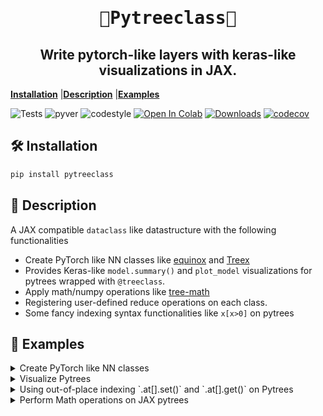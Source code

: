 <h1 align="center" style="font-family:Monospace" >🌲Pytreeclass🌲</h1>
<h2 align="center">Write pytorch-like layers with keras-like visualizations in JAX.</h2>

[**Installation**](#Installation)
|[**Description**](#Description)
|[**Examples**](#Examples)

![Tests](https://github.com/ASEM000/pytreeclass/actions/workflows/tests.yml/badge.svg)
![pyver](https://img.shields.io/badge/python-3.7%203.8%203.9%203.10-red)
![codestyle](https://img.shields.io/badge/codestyle-black-lightgrey)
[![Open In Colab](https://colab.research.google.com/assets/colab-badge.svg)](https://colab.research.google.com/drive/1bkYr-5HidtRSXFFBlvYqFa5pc5fQK_7-?usp=sharing)
[![Downloads](https://pepy.tech/badge/pytreeclass)](https://pepy.tech/project/pytreeclass)
[![codecov](https://codecov.io/gh/ASEM000/pytreeclass/branch/main/graph/badge.svg?token=TZBRMO0UQH)](https://codecov.io/gh/ASEM000/pytreeclass)

<!-- [![Downloads](https://static.pepy.tech/personalized-badge/kernex?period=month&units=international_system&left_color=black&right_color=blue&left_text=Downloads)](https://pepy.tech/project/kernex) -->

## 🛠️ Installation<a id="Installation"></a>

```python
pip install pytreeclass
```

## 📖 Description<a id="Description"></a>

A JAX compatible `dataclass` like datastructure with the following functionalities

- Create PyTorch like NN classes like [equinox](https://github.com/patrick-kidger/equinox) and [Treex](https://github.com/cgarciae/treex)
- Provides Keras-like `model.summary()` and `plot_model` visualizations for pytrees wrapped with `@treeclass`.
- Apply math/numpy operations like [tree-math](https://github.com/google/tree-math)
- Registering user-defined reduce operations on each class.
- Some fancy indexing syntax functionalities like `x[x>0]` on pytrees

## 🔢 Examples<a id="Examples"></a>

<details><summary>Create PyTorch like NN classes</summary>

```python
import jax
from jax import numpy as jnp
from pytreeclass import treeclass,static_field,tree_viz

@treeclass
class Linear :
 weight : jnp.ndarray
 bias   : jnp.ndarray

 def __init__(self,key,in_dim,out_dim):
   self.weight = jax.random.normal(key,shape=(in_dim, out_dim)) * jnp.sqrt(2/in_dim)
   self.bias = jnp.ones((1,out_dim))

 def __call__(self,x):
   return x @ self.weight + self.bias

@treeclass
class StackedLinear:
   l1 : Linear
   l2 : Linear
   l3 : Linear

   def __init__(self,key,in_dim,out_dim,hidden_dim):
       keys= jax.random.split(key,3)

       self.l1 = Linear(key=keys[0],in_dim=in_dim,out_dim=hidden_dim)
       self.l2 = Linear(key=keys[1],in_dim=hidden_dim,out_dim=hidden_dim)
       self.l3 = Linear(key=keys[2],in_dim=hidden_dim,out_dim=out_dim)

   def __call__(self,x):
       x = self.l1(x)
       x = jax.nn.tanh(x)
       x = self.l2(x)
       x = jax.nn.tanh(x)
       x = self.l3(x)

       return x


x = jnp.linspace(0,1,100)[:,None]
y = x**3 + jax.random.uniform(jax.random.PRNGKey(0),(100,1))*0.01

model = StackedLinear(
            in_dim=1,
            out_dim=1,
            hidden_dim=10,
            key=jax.random.PRNGKey(0))

def loss_func(model,x,y):
   return jnp.mean((model(x)-y)**2 )

@jax.jit
def update(model,x,y):
   value,grads = jax.value_and_grad(loss_func)(model,x,y)
   # no need to use `jax.tree_map` to update the model
   #  as it model is wrapped by @treeclass
   return value , model-1e-3*grads

for _ in range(1,10_001):
   value,model = update(model,x,y)

plt.plot(x,model(x),'--r',label = 'Prediction',linewidth=3)
plt.plot(x,y,'--k',label='True',linewidth=3)
plt.legend()
```

![image](assets/regression_example.svg)

</details>

<details> <summary>Visualize Pytrees</summary>

```python
>>> print(f"{model!r}")
StackedLinear(
  l1=Linear(weight=f32[1,10],bias=f32[1,10])
  l2=Linear(weight=f32[10,10],bias=f32[1,10])
  l3=Linear(weight=f32[10,1],bias=f32[1,1]))

>>> print(tree_viz.summary(model))
┌──────┬───────┬─────────┬─────────────────┐
│Type  │Param #│Size     │Config           │
├──────┼───────┼─────────┼─────────────────┤
│Linear│20     │80.000 B │bias=f32[1,10]   │
│      │       │         │weight=f32[1,10] │
├──────┼───────┼─────────┼─────────────────┤
│Linear│110    │440.000 B│bias=f32[1,10]   │
│      │       │         │weight=f32[10,10]│
├──────┼───────┼─────────┼─────────────────┤
│Linear│11     │44.000 B │bias=f32[1,1]    │
│      │       │         │weight=f32[10,1] │
└──────┴───────┴─────────┴─────────────────┘
Total params :	141
Inexact params:	141
Other params:	0
--------------------------------------------
Total size :	564.000 B
Inexact size:	564.000 B
Other size:	0.000 B
============================================

>>> print(tree_viz.tree_box(model,array=x))
# using jax.eval_shape (no-flops operation)
# ** note ** : the created modules in __init__ should be in the same order
# where they are called in __call__
┌─────────────────────────────────────┐
│StackedLinear(Parent)                │
├─────────────────────────────────────┤
│┌────────────┬────────┬─────────────┐│
││            │ Input  │ f32[100,1]  ││
││ Linear(l1) │────────┼─────────────┤│
││            │ Output │ f32[100,10] ││
│└────────────┴────────┴─────────────┘│
│┌────────────┬────────┬─────────────┐│
││            │ Input  │ f32[100,10] ││
││ Linear(l2) │────────┼─────────────┤│
││            │ Output │ f32[100,10] ││
│└────────────┴────────┴─────────────┘│
│┌────────────┬────────┬─────────────┐│
││            │ Input  │ f32[100,10] ││
││ Linear(l3) │────────┼─────────────┤│
││            │ Output │ f32[100,1]  ││
│└────────────┴────────┴─────────────┘│
└─────────────────────────────────────┘

>>> print(tree_viz.tree_diagram(model))
StackedLinear
    ├── l1=Linear
    │   ├── weight=f32[1,10]
    │   └── bias=f32[1,10]  
    ├── l2=Linear
    │   ├── weight=f32[10,10]
    │   └── bias=f32[1,10]  
    └──l3=Linear
        ├── weight=f32[10,1]
        └── bias=f32[1,1]  
```

</details>

<details>

<summary>Using out-of-place indexing `.at[].set()` and `.at[].get()` on Pytrees</summary>

Similar to JAX pytreeclass provides `.at` property for out-of-place update.

```python

# get layer1
layer1 = model.l1

# layer1 repr
>>> print(f"{layer1!r}")
Linear(weight=f32[1,10],bias=f32[1,10])

# layer1 str
>>> print(f"{layer1!s}")
Linear(
  weight=
    [[-2.55655     1.674097    0.07847876  0.48010758 -1.9021134  -0.95792925
       0.27486905  0.6492373  -0.51447827  1.077894  ]],
  bias=
    [[1.0345106  0.9914236  0.9971589  0.9965508  1.1548151  0.99296653
      0.9731281  0.9994397  0.9537985  1.0100957 ]])

# get only positive values
>>> print(layer1.at[layer1>0].get())
Linear(
  weight=
    [1.674097   0.07847876 0.48010758 0.27486905 0.6492373  1.077894  ],
  bias=
    [1.0345106  0.9914236  0.9971589  0.9965508  1.1548151  0.99296653
     0.9731281  0.9994397  0.9537985  1.0100957 ])

# set negative values to 0
>>> print(layer1.at[layer1<0].set(0))
Linear(
  weight=
    [[0.         1.674097   0.07847876 0.48010758 0.         0.
      0.27486905 0.6492373  0.         1.077894  ]],
  bias=
    [[1.0345106  0.9914236  0.9971589  0.9965508  1.1548151  0.99296653
      0.9731281  0.9994397  0.9537985  1.0100957 ]])

```

</details>

<details>
<summary>Perform Math operations on JAX pytrees</summary>

```python
@treeclass
class Test :
  a : float
  b : float
  c : float
  name : str = static_field() # ignore from jax computations


# basic operations
A = Test(10,20,30,'A')
assert (A + A) == Test(20,40,60,'A')
assert (A - A) == Test(0,0,0,'A')
assert (A*A).reduce_mean() == 1400
assert (A + 1) == Test(11,21,31,'A')

# selective operations

# only add 1 to field `a`
# all other fields are set to None and returns the same class
assert (A['a'] + 1) == Test(11,None,None,'A')

# use `|` to merge classes by performing ( left_node or  right_node )
Aa = A['a'] + 10 # Test(a=20,b=None,c=None,name=A)
Ab = A['b'] + 10 # Test(a=None,b=30,c=None,name=A)

assert (Aa | Ab | A ) == Test(20,30,30,'A')

# indexing by class
assert A[A>10]  == Test(a=None,b=20,c=30,name='A')


# Register custom operations
B = Test([10,10],20,30,'B')
B.register_op( func=lambda node:node+1,name='plus_one')
assert B.plus_one() == Test(a=[11, 11],b=21,c=31,name='B')


# Register custom reduce operations ( similar to functools.reduce)
C = Test(jnp.array([10,10]),20,30,'C')

C.register_op(
    func=jnp.prod,            # function applied on each node
    name='product',           # name of the function
    reduce_op=lambda x,y:x*y, # function applied between nodes (accumulated * current node)
    init_val=1                # initializer for the reduce function
                )

# product applies only on each node
# and returns an instance of the same class
assert C.product() == Test(a=100,b=20,c=30,name='C')

# `reduce_` + name of the registered function (`product`)
# reduces the class and returns a value
assert C.reduce_product() == 60000
```

</details>
